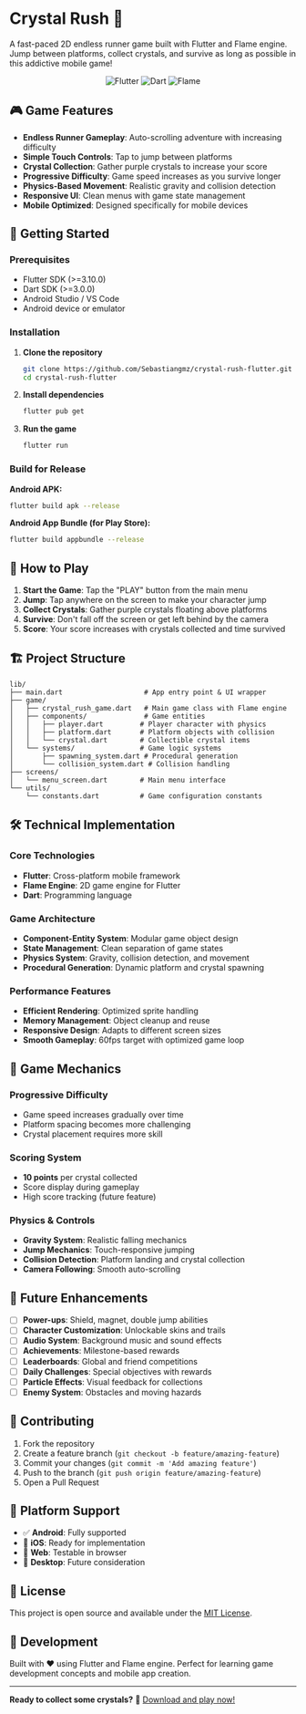 # Crystal Rush 💎

A fast-paced 2D endless runner game built with Flutter and Flame engine. Jump between platforms, collect crystals, and survive as long as possible in this addictive mobile game!

<p align="center">
  <img src="https://img.shields.io/badge/Flutter-02569B?style=for-the-badge&logo=flutter&logoColor=white" alt="Flutter">
  <img src="https://img.shields.io/badge/Dart-0175C2?style=for-the-badge&logo=dart&logoColor=white" alt="Dart">
  <img src="https://img.shields.io/badge/Game-Flame-orange?style=for-the-badge" alt="Flame">
</p>

## 🎮 Game Features

- **Endless Runner Gameplay**: Auto-scrolling adventure with increasing difficulty
- **Simple Touch Controls**: Tap to jump between platforms
- **Crystal Collection**: Gather purple crystals to increase your score
- **Progressive Difficulty**: Game speed increases as you survive longer
- **Physics-Based Movement**: Realistic gravity and collision detection
- **Responsive UI**: Clean menus with game state management
- **Mobile Optimized**: Designed specifically for mobile devices

## 🚀 Getting Started

### Prerequisites

- Flutter SDK (>=3.10.0)
- Dart SDK (>=3.0.0)
- Android Studio / VS Code
- Android device or emulator

### Installation

1. **Clone the repository**
   ```bash
   git clone https://github.com/Sebastiangmz/crystal-rush-flutter.git
   cd crystal-rush-flutter
   ```

2. **Install dependencies**
   ```bash
   flutter pub get
   ```

3. **Run the game**
   ```bash
   flutter run
   ```

### Build for Release

**Android APK:**
```bash
flutter build apk --release
```

**Android App Bundle (for Play Store):**
```bash
flutter build appbundle --release
```

## 🎯 How to Play

1. **Start the Game**: Tap the "PLAY" button from the main menu
2. **Jump**: Tap anywhere on the screen to make your character jump
3. **Collect Crystals**: Gather purple crystals floating above platforms
4. **Survive**: Don't fall off the screen or get left behind by the camera
5. **Score**: Your score increases with crystals collected and time survived

## 🏗️ Project Structure

```
lib/
├── main.dart                    # App entry point & UI wrapper
├── game/
│   ├── crystal_rush_game.dart   # Main game class with Flame engine
│   ├── components/              # Game entities
│   │   ├── player.dart         # Player character with physics
│   │   ├── platform.dart       # Platform objects with collision
│   │   └── crystal.dart        # Collectible crystal items
│   └── systems/                # Game logic systems
│       ├── spawning_system.dart # Procedural generation
│       └── collision_system.dart # Collision handling
├── screens/
│   └── menu_screen.dart        # Main menu interface
└── utils/
    └── constants.dart          # Game configuration constants
```

## 🛠️ Technical Implementation

### Core Technologies
- **Flutter**: Cross-platform mobile framework
- **Flame Engine**: 2D game engine for Flutter
- **Dart**: Programming language

### Game Architecture
- **Component-Entity System**: Modular game object design
- **State Management**: Clean separation of game states
- **Physics System**: Gravity, collision detection, and movement
- **Procedural Generation**: Dynamic platform and crystal spawning

### Performance Features
- **Efficient Rendering**: Optimized sprite handling
- **Memory Management**: Object cleanup and reuse
- **Responsive Design**: Adapts to different screen sizes
- **Smooth Gameplay**: 60fps target with optimized game loop

## 🎨 Game Mechanics

### Progressive Difficulty
- Game speed increases gradually over time
- Platform spacing becomes more challenging
- Crystal placement requires more skill

### Scoring System
- **10 points** per crystal collected
- Score display during gameplay
- High score tracking (future feature)

### Physics & Controls
- **Gravity System**: Realistic falling mechanics
- **Jump Mechanics**: Touch-responsive jumping
- **Collision Detection**: Platform landing and crystal collection
- **Camera Following**: Smooth auto-scrolling

## 🔮 Future Enhancements

- [ ] **Power-ups**: Shield, magnet, double jump abilities
- [ ] **Character Customization**: Unlockable skins and trails
- [ ] **Audio System**: Background music and sound effects
- [ ] **Achievements**: Milestone-based rewards
- [ ] **Leaderboards**: Global and friend competitions
- [ ] **Daily Challenges**: Special objectives with rewards
- [ ] **Particle Effects**: Visual feedback for collections
- [ ] **Enemy System**: Obstacles and moving hazards

## 🤝 Contributing

1. Fork the repository
2. Create a feature branch (`git checkout -b feature/amazing-feature`)
3. Commit your changes (`git commit -m 'Add amazing feature'`)
4. Push to the branch (`git push origin feature/amazing-feature`)
5. Open a Pull Request

## 📱 Platform Support

- ✅ **Android**: Fully supported
- 🔄 **iOS**: Ready for implementation
- 🔄 **Web**: Testable in browser
- 🔄 **Desktop**: Future consideration

## 📄 License

This project is open source and available under the [MIT License](LICENSE).

## 🎯 Development

Built with ❤️ using Flutter and Flame engine. Perfect for learning game development concepts and mobile app creation.

---

**Ready to collect some crystals?** 💎 [Download and play now!](https://github.com/Sebastiangmz/crystal-rush-flutter/releases)